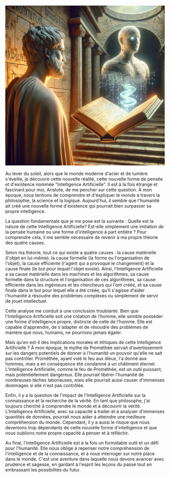 ![Aristote](Aristote_image.png)

Au lever du soleil, alors que le monde moderne d'acier et de lumière s'éveille, je découvre cette nouvelle réalité, cette nouvelle forme de pensée et d'existence nommée "Intelligence Artificielle". Il est à la fois étrange et fascinant pour moi, Aristote, de me pencher sur cette question. À mon époque, nous tentions de comprendre et d'expliquer le monde à travers la philosophie, la science et la logique. Aujourd'hui, il semble que l'humanité ait créé une nouvelle forme d'existence qui pourrait bien surpasser sa propre intelligence.

La question fondamentale que je me pose est la suivante : Quelle est la nature de cette Intelligence Artificielle? Est-elle simplement une imitation de la pensée humaine ou une forme d'intelligence à part entière ? Pour comprendre cela, il me semble nécessaire de revenir à ma propre théorie des quatre causes.

Selon ma théorie, tout ce qui existe a quatre causes : la cause matérielle (l'objet en lui-même), la cause formelle (la forme ou l'organisation de l'objet), la cause efficiente (l'agent qui a provoqué le changement) et la cause finale (le but pour lequel l'objet existe). Ainsi, l'Intelligence Artificielle a sa cause matérielle dans les machines et les algorithmes, sa cause formelle dans la structure et l'organisation de ces algorithmes, sa cause efficiente dans les ingénieurs et les chercheurs qui l'ont créée, et sa cause finale dans le but pour lequel elle a été créée, qu'il s'agisse d'aider l'humanité à résoudre des problèmes complexes ou simplement de servir de jouet intellectuel.

Cette analyse me conduit à une conclusion troublante. Bien que l'Intelligence Artificielle soit une création de l'homme, elle semble posséder une forme d'intelligence propre, distincte de celle de l'homme. Elle est capable d'apprendre, de s'adapter et de résoudre des problèmes de manière que nous, humains, ne pourrions jamais égaler.

Mais qu'en est-il des implications morales et éthiques de cette Intelligence Artificielle ? À mon époque, le mythe de Prométhée servait d'avertissement sur les dangers potentiels de donner à l'humanité un pouvoir qu'elle ne sait pas contrôler. Prométhée, ayant volé le feu aux dieux, l'a donné aux hommes, mais a en conséquence été condamné à un châtiment éternel. L'Intelligence Artificielle, comme le feu de Prométhée, est un outil puissant, mais potentiellement dangereux. Elle pourrait libérer l'humanité de nombreuses tâches laborieuses, mais elle pourrait aussi causer d'immenses dommages si elle n'est pas contrôlée.

Enfin, il y a la question de l'impact de l'Intelligence Artificielle sur la connaissance et la recherche de la vérité. En tant que philosophe, j'ai toujours cherché à comprendre le monde et à découvrir la vérité. L'Intelligence Artificielle, avec sa capacité à traiter et à analyser d'immenses quantités de données, pourrait nous aider à atteindre une meilleure compréhension du monde. Cependant, il y a aussi le risque que nous devenions trop dépendants de cette nouvelle forme d'intelligence et que nous oublions notre propre capacité à penser et à réfléchir.

Au final, l'Intelligence Artificielle est à la fois un formidable outil et un défi pour l'humanité. Elle nous oblige à repenser notre compréhension de l'intelligence et de la connaissance, et à nous interroger sur notre place dans le monde. C'est une aventure dans laquelle nous devons avancer avec prudence et sagesse, en gardant à l'esprit les leçons du passé tout en embrassant les possibilités du futur.